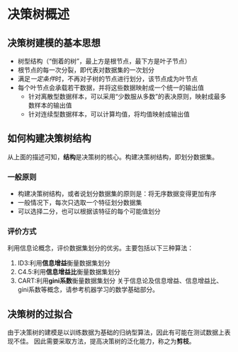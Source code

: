 # 决策树概述

## 决策树建模的基本思想
* 树型结构（“倒着的树”，最上方是根节点，最下方是叶子节点）
* 根节点的每一次分裂，即代表对数据集的一次划分
* 满足*一定条件*时，不再对子树的节点进行划分，该节点成为叶节点
* 每个叶节点会承载若干数据，并将这些数据映射成一个统一的输出值
    * 针对离散型数据样本，可以采用“少数服从多数”的表决原则，映射成最多数样本的输出值
    * 针对连续型数据样本，可以计算均值，将均值映射成输出值

## 如何构建决策树结构
从上面的描述可知，**结构**是决策树的核心。构建决策树结构，即划分数据集。
### 一般原则
* 构建决策树结构，或者说划分数据集的原则是：将无序数据变得更加有序
* 一般情况下，每次只选取一个特征划分数据集
* 可以选择二分，也可以根据该特征的每个可能值划分
### 评价方式
利用信息论概念，评价数据集划分的优劣。主要包括以下三种算法：
1. ID3:利用**信息增益**衡量数据集划分
2. C4.5:利用**信息增益比**衡量数据集划分
3. CART:利用**gini系数**衡量数据集划分
关于信息论及信息增益、信息增益比、gini系数等概念，请参考机器学习的数学基础部分。

## 决策树的过拟合

由于决策树的建模是以训练数据为基础的归纳型算法，因此有可能在测试数据上表现不佳。
因此需要采取方法，提高决策树的泛化能力，称之为**剪枝**。
